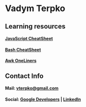 # Vadym Terpko

## Learning resources
#### [**JavaScript CheatSheet**](Learning_Resources/JavaScript_CheatSheet)
#### [**Bash CheatSheet**](Learning_Resources/Bash_CheatSheet)
#### [**Awk OneLiners**](Learning_Resources/Awk_Oneliners)

## Contact Info
#### Mail: <a href="mailto:vterpko@gmail.com">vterpko@gmail.com<a>
#### Social: [Google Developers](https://g.dev/vterpko) **|** [LinkedIn](https://linkedin.com/in/vadym-terpko-6119081a6) 
